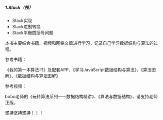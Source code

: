 ##### 1.Stack（栈）

- Stack实现
- Stack进制转换
- Stack平衡圆括号问题





本书主要结合书籍、视频和网络文章进行学习，记录自己学习数据结构与算法的过程。



参考书籍：

《我的第一本算法书》及配套APP、《学习JavaScript数据结构与算法》、《算法图解》、《数据结构与算法图解》



参考视频：

bobo老师的《玩转算法系列——数据结构精讲》、《算法与数据结构》，请支持老师正版。



坚持坚持坚持！！！